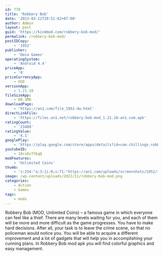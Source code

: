 ```yaml
---
id: 778
title: 'Robbery Bob'
date: '2023-03-21T20:51:02+07:00'
author: Admin
layout: post
guid: 'https://kindmod.com/robbery-bob-mod/'
permalink: /robbery-bob-mod/
postIDCopy:
    - '1952'
publisher:
    - 'Deca Games'
operatingSystem:
    - 'Android 4.4'
priceApp:
    - '0'
priceCurrencyApp:
    - USD
versionApp:
    - 1.21.10
fileSizeApp:
    - 60.1Mb
downloadPage:
    - 'https://an1.com/file_1952-dw.html'
directLinkFile:
    - 'https://files.an1.net/robbery-bob-mod_1.21.10-an1.com.apk'
ratingCount:
    - '23480'
ratingValue:
    - '4.1'
googlePlay:
    - 'https://play.google.com/store/apps/details?id=com.chillingo.robberybobfree.android.row'
youtubeID:
    - 10cs8sTYbqQ
modFeatures:
    - 'Unlimited Coins'
thumb:
    - 's:254:"a:3:{i:0;s:71:"https://an1.com/uploads/screenshots/1952/thumbs/robbery-bob-821485.webp";i:1;s:71:"https://an1.com/uploads/screenshots/1952/thumbs/robbery-bob-266216.webp";i:2;s:70:"https://an1.com/uploads/screenshots/1952/thumbs/robbery-bob-24857.webp";}";'
image: /wp-content/uploads/2022/11/robbery-bob-mod.png
categories:
    - Action
    - Games
tags:
    - mods
---
```


Robbery Bob (MOD, Unlimited Coins) – a famous game in which everyone can feel like a thief. There are many levels waiting for you, and each of them will be more and more difficult as the game progresses. You have to make hard decisions. After all, your task is to leave the crime scene, so that no policeman would notice you. You will be able to acquire a different improvement and a lot of gadgets that will help you in accomplishing your cunning plans. In Robbery Bob mod apk you will find colorful graphics and easy management.